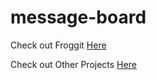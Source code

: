# message-board

Check out Froggit [Here](https://message-board.ronald-luo.repl.co)

Check out Other Projects [Here](https://www.ronald-luo.com/100-websites/)

